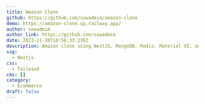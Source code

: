 ```yaml
---
title: Amazon Clone
github: https://github.com/sowadmim/amazon-clone
demo: https://amazon-clone.up.railway.app/
author: sowadmim
author_link: https://github.com/sowadmim
date: 2023-11-30T10:56:33.236Z
description: Amazon clone using NextJS, MongoDB, Redis, Material UI, and Stripe
ssg:
  - Nextjs
css:
  - Tailwind
cms: []
category:
  - Ecommerce
draft: false
---
```

